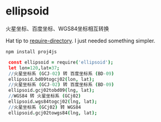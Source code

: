 # ellipsoid
火星坐标、百度坐标、WGS84坐标相互转换

Hat tip to [require-directory](https://github.com/TroyGoode/node-require-directory). I just needed something simpler.

```
npm install proj4js
```


```coffee
 const ellipsoid = require('ellipsoid');
 let lon=120,lat=37;
 //火星坐标系 (GCJ-02) 转 百度坐标系 (BD-09) 
 ellipsoid.bd09togcj02(lon, lat);
 //火星坐标系 (GCJ-02) 转 百度坐标系 (BD-09) 
 ellipsoid.gcj02tobd09(lng, lat);
 //WGS84 转 火星坐标系 (GCj02)
 ellipsoid.wgs84togcj02(lng, lat);
 //火星坐标系 (GCj02) 转 WGS84
 ellipsoid.gcj02towgs84(lng, lat);
 
```
